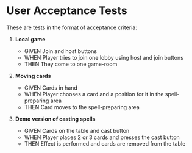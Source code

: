# User Acceptance Tests

These are tests in the format of acceptance criteria:

1. **Local game**

   - GIVEN Join and host buttons  
   - WHEN Player tries to join one lobby using host and join buttons  
   - THEN They come to one game-room

2. **Moving cards**

   - GIVEN Cards in hand  
   - WHEN Player chooses a card and a position for it in the spell-preparing area  
   - THEN Card moves to the spell-preparing area

3. **Demo version of casting spells**

   - GIVEN Cards on the table and cast button  
   - WHEN Player places 2 or 3 cards and presses the cast button  
   - THEN Effect is performed and cards are removed from the table
